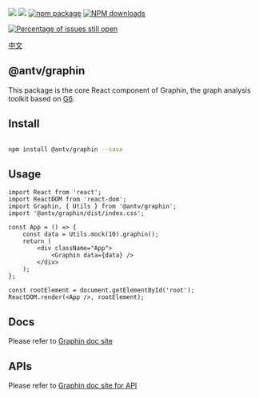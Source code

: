 ![](https://img.shields.io/badge/language-typescript-red.svg)
![](https://img.shields.io/badge/license-MIT-000000.svg)
[![npm package](https://img.shields.io/npm/v/@antv/graphin.svg)](https://www.npmjs.com/package/@antv/graphin)
[![NPM downloads](http://img.shields.io/npm/dm/@antv/graphin.svg)](https://npmjs.org/package/@antv/graphin)

[![Percentage of issues still open](http://isitmaintained.com/badge/open/antvis/graphin.svg)](http://isitmaintained.com/project/antvis/graphin 'Percentage of issues still open')

[中文](./README.cn-ZH.md)

## @antv/graphin

This package is the core React component of Graphin, the graph analysis toolkit based on [G6](https://github.com/antvis/g6).


## Install

```bash

npm install @antv/graphin --save

```

## Usage

```tsx
import React from 'react';
import ReactDOM from 'react-dom';
import Graphin, { Utils } from '@antv/graphin';
import '@antv/graphin/dist/index.css';

const App = () => {
    const data = Utils.mock(10).graphin();
    return (
        <div className="App">
            <Graphin data={data} />
        </div>
    );
};

const rootElement = document.getElementById('root');
ReactDOM.render(<App />, rootElement);
```

## Docs

Please refer to [Graphin doc site](https://graphin.antv.vision/zh/)


## APIs

Please refer to [Graphin doc site for API](https://graphin.antv.vision/zh/docs/api/graphin)
